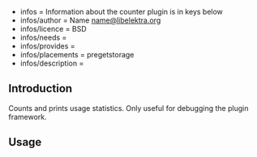 - infos = Information about the counter plugin is in keys below
- infos/author = Name <name@libelektra.org>
- infos/licence = BSD
- infos/needs =
- infos/provides =
- infos/placements = pregetstorage
- infos/description =

## Introduction ##

Counts and prints usage statistics.
Only useful for debugging the plugin framework.

## Usage ##


